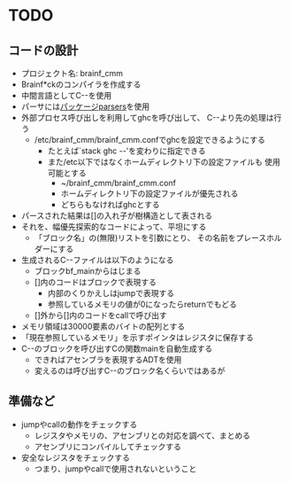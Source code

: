 TODO
====

コードの設計
------------

* プロジェクト名: brainf\_cmm
* Brainf\*ckのコンパイラを作成する
* 中間言語としてC--を使用
* パーサには[パッケージparsers](
	http://hackage.haskell.org/package/parsers
	)を使用
* 外部プロセス呼び出しを利用してghcを呼び出して、
	C--より先の処理は行う
	+ /etc/brainf\_cmm/brainf\_cmm.confでghcを設定できるようにする
		- たとえば`stack ghc --'を変わりに指定できる
		- また/etc以下ではなくホームディレクトリ下の設定ファイルも
			使用可能とする
			* ~/brainf\_cmm/brainf\_cmm.conf
			* ホームディレクトリ下の設定ファイルが優先される
			* どちらもなければghcとする
* パースされた結果は[]の入れ子が樹構造として表される
* それを、幅優先探索的なコードによって、平坦にする
	+ 「ブロック名」の(無限)リストを引数にとり、
		その名前をプレースホルダーにする
* 生成されるC--ファイルは以下のようになる
	+ ブロックbf\_mainからはじまる
	+ []内のコードはブロックで表現する
		- 内部のくりかえしはjumpで表現する
		- 参照しているメモリの値が0になったらreturnでもどる
	+ []外から[]内のコードをcallで呼び出す
* メモリ領域は30000要素のバイトの配列とする
* 「現在参照しているメモリ」を示すポインタはレジスタに保存する
* C--のブロックを呼び出すCの関数mainを自動生成する
	+ できればアセンブラを表現するADTを使用
	+ 変えるのは呼び出すC--のブロック名くらいではあるが

準備など
--------

* jumpやcallの動作をチェックする
	+ レジスタやメモリの、アセンブリとの対応を調べて、まとめる
	+ アセンブリにコンパイルしてチェックする
* 安全なレジスタをチェックする
	+ つまり、jumpやcallで使用されないということ
